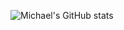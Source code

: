 <!-- ### Hi there 👋 -->

<!--
**masonreznov/masonreznov** is a ✨ _special_ ✨ repository because its `README.md` (this file) appears on your GitHub profile.

Here are some ideas to get you started:

- 🔭 I’m currently working on ...
- 🌱 I’m currently learning ...
- 👯 I’m looking to collaborate on ...
- 🤔 I’m looking for help with ...
- 💬 Ask me about ...
- 📫 How to reach me: ...
- 😄 Pronouns: ...
- ⚡ Fun fact: ...
-->

<!-- 
The following is for profile views 
-->
<!-- ![](https://komarev.com/ghpvc/?username=masonreznov) -->


![Michael's GitHub stats](https://github-readme-stats.vercel.app/api?username=masonreznov&show_icons=true&theme=radical&count_private=true)
